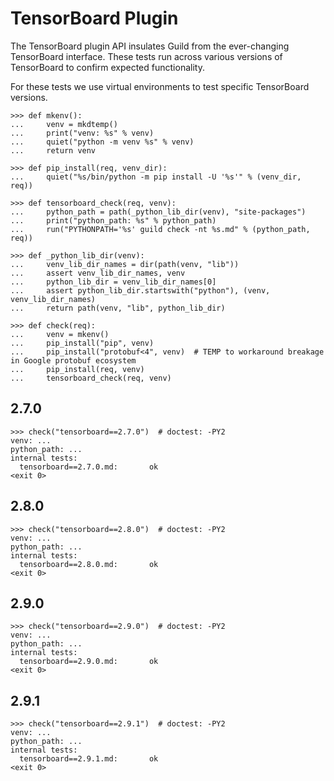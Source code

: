 # TensorBoard Plugin

The TensorBoard plugin API insulates Guild from the ever-changing
TensorBoard interface. These tests run across various versions of
TensorBoard to confirm expected functionality.

For these tests we use virtual environments to test specific
TensorBoard versions.

    >>> def mkenv():
    ...     venv = mkdtemp()
    ...     print("venv: %s" % venv)
    ...     quiet("python -m venv %s" % venv)
    ...     return venv

    >>> def pip_install(req, venv_dir):
    ...     quiet("%s/bin/python -m pip install -U '%s'" % (venv_dir, req))

    >>> def tensorboard_check(req, venv):
    ...     python_path = path(_python_lib_dir(venv), "site-packages")
    ...     print("python_path: %s" % python_path)
    ...     run("PYTHONPATH='%s' guild check -nt %s.md" % (python_path, req))

    >>> def _python_lib_dir(venv):
    ...     venv_lib_dir_names = dir(path(venv, "lib"))
    ...     assert venv_lib_dir_names, venv
    ...     python_lib_dir = venv_lib_dir_names[0]
    ...     assert python_lib_dir.startswith("python"), (venv, venv_lib_dir_names)
    ...     return path(venv, "lib", python_lib_dir)

    >>> def check(req):
    ...     venv = mkenv()
    ...     pip_install("pip", venv)
    ...     pip_install("protobuf<4", venv)  # TEMP to workaround breakage in Google protobuf ecosystem
    ...     pip_install(req, venv)
    ...     tensorboard_check(req, venv)

## 2.7.0

    >>> check("tensorboard==2.7.0")  # doctest: -PY2
    venv: ...
    python_path: ...
    internal tests:
      tensorboard==2.7.0.md:       ok
    <exit 0>


## 2.8.0

    >>> check("tensorboard==2.8.0")  # doctest: -PY2
    venv: ...
    python_path: ...
    internal tests:
      tensorboard==2.8.0.md:       ok
    <exit 0>

## 2.9.0

    >>> check("tensorboard==2.9.0")  # doctest: -PY2
    venv: ...
    python_path: ...
    internal tests:
      tensorboard==2.9.0.md:       ok
    <exit 0>

## 2.9.1

    >>> check("tensorboard==2.9.1")  # doctest: -PY2
    venv: ...
    python_path: ...
    internal tests:
      tensorboard==2.9.1.md:       ok
    <exit 0>
